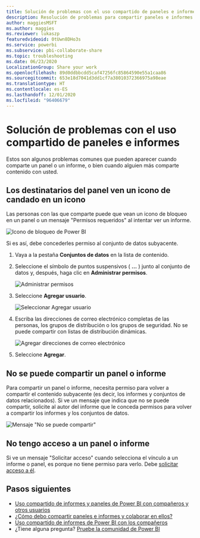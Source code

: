 ```yaml
---
title: Solución de problemas con el uso compartido de paneles e informes
description: Resolución de problemas para compartir paneles e informes de Power BI con colegas dentro y fuera de su organización.
author: maggiesMSFT
ms.author: maggies
ms.reviewer: lukaszp
featuredvideoid: 0tUwn8DHo3s
ms.service: powerbi
ms.subservice: pbi-collaborate-share
ms.topic: troubleshooting
ms.date: 06/23/2020
LocalizationGroup: Share your work
ms.openlocfilehash: 89d0ddbbcdd5caf47256fc85864590e55a1caa86
ms.sourcegitcommit: 653e18d7041d3dd1cf7a38010372366975a98eae
ms.translationtype: HT
ms.contentlocale: es-ES
ms.lasthandoff: 12/01/2020
ms.locfileid: "96406679"
---
```

# <a name="troubleshoot-sharing-dashboards-and-reports"></a>Solución de problemas con el uso compartido de paneles e informes

Estos son algunos problemas comunes que pueden aparecer cuando comparte un panel o un informe, o bien cuando alguien más comparte contenido con usted. 

## <a name="dashboard-recipients-see-a-lock-icon-in-a-tile"></a>Los destinatarios del panel ven un icono de candado en un icono

Las personas con las que comparte puede que vean un icono de bloqueo en un panel o un mensaje "Permisos requeridos" al intentar ver un informe.

![Icono de bloqueo de Power BI](media/service-share-dashboards/power-bi-locked_tile_small.png)

Si es así, debe concederles permiso al conjunto de datos subyacente.

1. Vaya a la pestaña **Conjuntos de datos** en la lista de contenido.

1. Seleccione el símbolo de puntos suspensivos ( **…** ) junto al conjunto de datos y, después, haga clic en **Administrar permisos**.

    ![Administrar permisos](media/service-share-dashboards/power-bi-sharing-manage-permissions.png)

1. Seleccione **Agregar usuario**.

    ![Seleccionar Agregar usuario](media/service-share-dashboards/power-bi-share-dataset-add-user.png)

1. Escriba las direcciones de correo electrónico completas de las personas, los grupos de distribución o los grupos de seguridad. No se puede compartir con listas de distribución dinámicas.

    ![Agregar direcciones de correo electrónico](media/service-share-dashboards/power-bi-add-user-dataset.png)

1. Seleccione **Agregar**.

## <a name="i-cant-share-a-dashboard-or-report"></a>No se puede compartir un panel o informe

Para compartir un panel o informe, necesita permiso para volver a compartir el contenido subyacente (es decir, los informes y conjuntos de datos relacionados). Si ve un mensaje que indica que no se puede compartir, solicite al autor del informe que le conceda permisos para volver a compartir los informes y los conjuntos de datos.

![Mensaje "No se puede compartir"](media/service-share-dashboards/power-bi-sharing-unable-to-share.png)

## <a name="i-dont-have-access-to-a-dashboard-or-report"></a>No tengo acceso a un panel o informe

Si ve un mensaje "Solicitar acceso" cuando selecciona el vínculo a un informe o panel, es porque no tiene permiso para verlo. Debe [solicitar acceso a él](service-request-access.md).

## <a name="next-steps"></a>Pasos siguientes

- [Uso compartido de informes y paneles de Power BI con compañeros y otros usuarios](service-share-dashboards.md)
- [¿Cómo debo compartir paneles e informes y colaborar en ellos?](service-how-to-collaborate-distribute-dashboards-reports.md)
-  [Uso compartido de informes de Power BI con los compañeros](service-share-reports.md)
- ¿Tiene alguna pregunta? [Pruebe la comunidad de Power BI](https://community.powerbi.com/)
